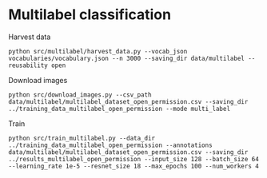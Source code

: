 # Multilabel classification


Harvest data

`python src/multilabel/harvest_data.py --vocab_json vocabularies/vocabulary.json --n 3000 --saving_dir data/multilabel --reusability open`

Download images

`python src/download_images.py --csv_path data/multilabel/multilabel_dataset_open_permission.csv --saving_dir ../training_data_multilabel_open_permission --mode multi_label`

Train 

`python src/train_multilabel.py --data_dir ../training_data_multilabel_open_permission --annotations data/multilabel/multilabel_dataset_open_permission.csv --saving_dir ../results_multilabel_open_permission --input_size 128 --batch_size 64 --learning_rate 1e-5 --resnet_size 18 --max_epochs 100 --num_workers 4`

